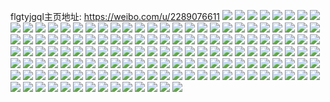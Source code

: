 flgtyjgql主页地址: https://weibo.com/u/2289076611 
![](https://wx4.sinaimg.cn/mw2000/88708983ly1h96uj43j9sj216o1kw7wh.jpg) 
![](https://wx4.sinaimg.cn/mw2000/88708983ly1h96uj4hhiwj216o1kw4qp.jpg) 
![](https://wx4.sinaimg.cn/mw2000/88708983ly1h96uj694r7j22c0340u0y.jpg) 
![](https://wx4.sinaimg.cn/mw2000/88708983ly1h96uj3l2dzj216o1kwtu8.jpg) 
![](https://wx4.sinaimg.cn/mw2000/88708983ly1h96uj7saxvj22c03407wj.jpg) 
![](https://wx4.sinaimg.cn/mw2000/88708983ly1h96uja7hs6j22c0340e84.jpg) 
![](https://wx4.sinaimg.cn/mw2000/88708983ly1h3y5l1cqrlj216o1kwniz.jpg) 
![](https://wx4.sinaimg.cn/mw2000/88708983ly1h3y5l0qtiqj223w2rlnpe.jpg) 
![](https://wx4.sinaimg.cn/mw2000/88708983ly1h3ds3tc0znj21sc2dsx6p.jpg) 
![](https://wx4.sinaimg.cn/mw2000/88708983ly1h371qguv1zj20oz17ngt0.jpg) 
![](https://wx4.sinaimg.cn/mw2000/88708983ly1h371qhbvf4j20o217u43r.jpg) 
![](https://wx4.sinaimg.cn/mw2000/88708983ly1h371qhqpzuj20nr173agy.jpg) 
![](https://wx4.sinaimg.cn/mw2000/88708983ly1h2udzyfaqqj21sc2ds4qp.jpg) 
![](https://wx4.sinaimg.cn/mw2000/88708983ly1h2udzzcyb4j21sc2dshdg.jpg) 
![](https://wx4.sinaimg.cn/mw2000/88708983ly1h2udzzzvckj21sc2dsnfv.jpg) 
![](https://wx4.sinaimg.cn/mw2000/88708983ly1h2ue00lbe6j21sc2ds7wh.jpg) 
![](https://wx4.sinaimg.cn/mw2000/88708983ly1h04593869jj21sc1scb29.jpg) 
![](https://wx4.sinaimg.cn/mw2000/88708983ly1h04593r9zqj21sc1sckjl.jpg) 
![](https://wx4.sinaimg.cn/mw2000/88708983ly1h04592muvtj21sc1scnpd.jpg) 
![](https://wx4.sinaimg.cn/mw2000/88708983ly1h045949a50j21sb1ij7wh.jpg) 
![](https://wx4.sinaimg.cn/mw2000/88708983ly1h04594ru0zj21oh1z7npd.jpg) 
![](https://wx4.sinaimg.cn/mw2000/88708983ly1h045958k1jj21sc1sckjl.jpg) 
![](https://wx4.sinaimg.cn/mw2000/88708983ly1gz48sbife4j20u00yadm4.jpg) 
![](https://wx4.sinaimg.cn/mw2000/88708983ly1gz48sbvr9zj20u013sqdk.jpg) 
![](https://wx4.sinaimg.cn/mw2000/88708983ly1gz48scu7ynj20wf0zsdlv.jpg) 
![](https://wx4.sinaimg.cn/mw2000/88708983ly1gz48sb89ehj20u012ck0c.jpg) 
![](https://wx4.sinaimg.cn/mw2000/88708983ly1gykfu9k978j216o1kw7uw.jpg) 
![](https://wx4.sinaimg.cn/mw2000/88708983ly1gykfua515lj216o1kw1kx.jpg) 
![](https://wx4.sinaimg.cn/mw2000/88708983ly1gykfuayghvj216o1kw1kx.jpg) 
![](https://wx4.sinaimg.cn/mw2000/88708983ly1gykfu8wsbxj216o1kwb29.jpg) 
![](https://wx4.sinaimg.cn/mw2000/88708983ly1gw933myesfj21ol1wq1kx.jpg) 
![](https://wx4.sinaimg.cn/mw2000/002uUJovly1gvjjw883hnj61ho1zk7wh02.jpg) 
![](https://wx4.sinaimg.cn/mw2000/002uUJovly1guy1dcrfmkj63402c0e8102.jpg) 
![](https://wx4.sinaimg.cn/mw2000/002uUJovly1gu7f51cqypj61mw1zkb2a02.jpg) 
![](https://wx4.sinaimg.cn/mw2000/88708983ly1gt6d2z0ip7j21ho1zku0x.jpg) 
![](https://wx4.sinaimg.cn/mw2000/88708983ly1gt6d2xhheaj21ho1mub29.jpg) 
![](https://wx4.sinaimg.cn/mw2000/88708983ly1gt6d30aqlxj21ho1jz1kx.jpg) 
![](https://wx4.sinaimg.cn/mw2000/88708983ly1gt6d31cgfoj21ho1rfe81.jpg) 
![](https://wx4.sinaimg.cn/mw2000/88708983ly1gs73xr8x5uj21sc2ds1kx.jpg) 
![](https://wx4.sinaimg.cn/mw2000/88708983ly1gqzogld8lwj22c03401kx.jpg) 
![](https://wx4.sinaimg.cn/mw2000/88708983ly1gqs27bqlmfj22c0340x6p.jpg) 
![](https://wx4.sinaimg.cn/mw2000/88708983ly1gqqanjzseej21nb22r7wk.jpg) 
![](https://wx4.sinaimg.cn/mw2000/88708983ly1gqq9xhn3xuj21sc2dsnpg.jpg) 
![](https://wx4.sinaimg.cn/mw2000/88708983ly1gqph8z1tvyj21b11bs14v.jpg) 
![](https://wx4.sinaimg.cn/mw2000/88708983ly1gq7kjvsgntj21mn1y1e34.jpg) 
![](https://wx4.sinaimg.cn/mw2000/88708983ly1gq7kjmyjd5j21s221hh9m.jpg) 
![](https://wx4.sinaimg.cn/mw2000/88708983ly1gq6burhmstj20m819lamq.jpg) 
![](https://wx4.sinaimg.cn/mw2000/88708983ly1gq6bur6vxcj215o15o7h5.jpg) 
![](https://wx4.sinaimg.cn/mw2000/88708983ly1gq4fzs1u3ij21sc2dsb2a.jpg) 
![](https://wx4.sinaimg.cn/mw2000/88708983ly1gpe4of5d4nj21s92c5e82.jpg) 
![](https://wx4.sinaimg.cn/mw2000/88708983ly1gnt6q1d1hoj21hs1zknpg.jpg) 
![](https://wx4.sinaimg.cn/mw2000/88708983ly1gli3cciwizj22c02r9u0z.jpg) 
![](https://wx4.sinaimg.cn/mw2000/88708983ly1gkfrr82ke3j22c0340npd.jpg) 
![](https://wx4.sinaimg.cn/mw2000/88708983ly1gkfrr9feaoj21bx1ewe4v.jpg) 
![](https://wx4.sinaimg.cn/mw2000/88708983ly1gjy4pdsfvoj21sc2ds7wi.jpg) 
![](https://wx4.sinaimg.cn/mw2000/88708983ly1gjy4pgglzdj21sc2ds4qq.jpg) 
![](https://wx4.sinaimg.cn/mw2000/88708983ly1gjy4pj65h5j21sc2ds4qq.jpg) 
![](https://wx4.sinaimg.cn/mw2000/88708983ly1ghwkr8ph0jj21kw1kwkei.jpg) 
![](https://wx4.sinaimg.cn/mw2000/88708983ly1ghwkr85xa0j216o1kw7n5.jpg) 
![](https://wx4.sinaimg.cn/mw2000/88708983ly1ghwkr975x5j216o1kwwxn.jpg) 
![](https://wx4.sinaimg.cn/mw2000/88708983ly1ghwkr9k6x5j215q1fjtk9.jpg) 
![](https://wx4.sinaimg.cn/mw2000/88708983gy1ggf3g7713sj216o1kwn9t.jpg) 
![](https://wx4.sinaimg.cn/mw2000/88708983ly1gg46h84sc5j20li0b0dgw.jpg) 
![](https://wx4.sinaimg.cn/mw2000/88708983ly1gfr57pokzej216n1bfdos.jpg) 
![](https://wx4.sinaimg.cn/mw2000/88708983ly1gf6w0b0hhzj216n1kvamm.jpg) 
![](https://wx4.sinaimg.cn/mw2000/88708983ly1gf2unw513aj21n9271e81.jpg) 
![](https://wx4.sinaimg.cn/mw2000/88708983gy1gedeh7t97ej21ko1ktb0w.jpg) 
![](https://wx4.sinaimg.cn/mw2000/88708983ly1ge3wf80ri6j22c02c04qp.jpg) 
![](https://wx4.sinaimg.cn/mw2000/88708983ly1gdxshloa5vj20xu0kw0xr.jpg) 
![](https://wx4.sinaimg.cn/mw2000/88708983ly1gdupu3o0z4j21ly25c4qp.jpg) 
![](https://wx4.sinaimg.cn/mw2000/88708983ly1gdm3odxkrwj21pz21lx4d.jpg) 
![](https://wx4.sinaimg.cn/mw2000/88708983ly1gdkifjv8uaj20ge0tsq54.jpg) 
![](https://wx4.sinaimg.cn/mw2000/88708983ly1gdkg78xs1mj21o01o0npd.jpg) 
![](https://wx4.sinaimg.cn/mw2000/88708983ly1gdkg868lymj21sc2ds4qp.jpg) 
![](https://wx4.sinaimg.cn/mw2000/88708983ly1gdh0mawn2lj21o01o01kx.jpg) 
![](https://wx4.sinaimg.cn/mw2000/88708983ly1gdh0m9p6bjj21o01o0b29.jpg) 
![](https://wx4.sinaimg.cn/mw2000/88708983ly1gdh0mbaceaj21o01o0e45.jpg) 
![](https://wx4.sinaimg.cn/mw2000/88708983ly1gczmzyippij21sc2dse82.jpg) 
![](https://wx4.sinaimg.cn/mw2000/88708983ly1gclsv6h6p8j22c02cqqv5.jpg) 
![](https://wx4.sinaimg.cn/mw2000/88708983ly1gaak4rplfgj21o01o01ky.jpg) 
![](https://wx4.sinaimg.cn/mw2000/88708983ly1gaak4sksklj21o01o0u0x.jpg) 
![](https://wx4.sinaimg.cn/mw2000/88708983ly1ga41jac923j21sc2ds4p0.jpg) 
![](https://wx4.sinaimg.cn/mw2000/88708983ly1ga41j4nx44j22c0340hdt.jpg) 
![](https://wx4.sinaimg.cn/mw2000/88708983ly1ga28041hrbj21n01i07wh.jpg) 
![](https://wx4.sinaimg.cn/mw2000/88708983ly1g9dikto90jj21sc2ds7wh.jpg) 
![](https://wx4.sinaimg.cn/mw2000/88708983ly1g9dikse38sj21sc2ds7nd.jpg) 
![](https://wx4.sinaimg.cn/mw2000/88708983ly1g9czo06hrfj21o01o0hdt.jpg) 
![](https://wx4.sinaimg.cn/mw2000/88708983ly1g9czpucjv1j21o01o0b29.jpg) 
![](https://wx4.sinaimg.cn/mw2000/88708983ly1g8vgrs8sagj21o01o01ky.jpg) 
![](https://wx4.sinaimg.cn/mw2000/88708983ly1g8vgrtavatj21o01o0qv5.jpg) 
![](https://wx4.sinaimg.cn/mw2000/88708983ly1g8vgru6tmmj21o01o0qv5.jpg) 
![](https://wx4.sinaimg.cn/mw2000/88708983ly1g8vgrv14eqj21o01o0qv5.jpg) 
![](https://wx4.sinaimg.cn/mw2000/88708983ly1g8vgrr76p8j21o01o0x6p.jpg) 
![](https://wx4.sinaimg.cn/mw2000/88708983ly1g79b1c2b05j21rm1rxqv5.jpg) 
![](https://wx4.sinaimg.cn/mw2000/88708983ly1g6vpv7hqk7j21o11wxe81.jpg) 
![](https://wx4.sinaimg.cn/mw2000/88708983ly1g6vpvam9fyj23402c07wh.jpg) 
![](https://wx4.sinaimg.cn/mw2000/88708983ly1g6js1jfizrj20qo0zkdk4.jpg) 
![](https://wx4.sinaimg.cn/mw2000/88708983ly1g6js1k3bjkj21o01o0npd.jpg) 
![](https://wx4.sinaimg.cn/mw2000/88708983gy1fyqe6hzj0sj21o01nxtph.jpg) 
![](https://wx4.sinaimg.cn/mw2000/88708983gy1fyqe6egghqj20u01sztal.jpg) 
![](https://wx4.sinaimg.cn/mw2000/88708983ly1fwg0jemlkej22c02c0x63.jpg) 
![](https://wx4.sinaimg.cn/mw2000/88708983gy1fw9cunzxrrj22c02c0aoz.jpg) 
![](https://wx4.sinaimg.cn/mw2000/88708983gy1fuh589tw26j21kw23qnpg.jpg) 
![](https://wx4.sinaimg.cn/mw2000/88708983gy1fuh58v55dij21kw23qkjn.jpg) 
![](https://wx4.sinaimg.cn/mw2000/88708983ly1frzgk30t80j21kw1kw7p1.jpg) 
![](https://wx4.sinaimg.cn/mw2000/88708983ly1frzgk3ip61j21kw1kwb29.jpg) 
![](https://wx4.sinaimg.cn/mw2000/88708983ly1frzgk43io8j21kw1kw1kx.jpg) 
![](https://wx4.sinaimg.cn/mw2000/88708983ly1frzgk4tacpj21kw1kw1kx.jpg) 
![](https://wx4.sinaimg.cn/mw2000/88708983ly1frzgk5jypbj21kw1kw1kx.jpg) 
![](https://wx4.sinaimg.cn/mw2000/88708983ly1fryi9k78zsj21kw1kwqvb.jpg) 
![](https://wx4.sinaimg.cn/mw2000/88708983ly1fryi9lgf12j21kw1kwx6s.jpg) 
![](https://wx4.sinaimg.cn/mw2000/88708983ly1fryi9mqpp7j21kw1kwe85.jpg) 
![](https://wx4.sinaimg.cn/mw2000/88708983ly1fryi9ne7z4j21kw1kw7wh.jpg) 
![](https://wx4.sinaimg.cn/mw2000/88708983ly1fryi9od94vj21kw1kw000.jpg) 
![](https://wx4.sinaimg.cn/mw2000/88708983ly1fryi9nvbl0j21kw23q4qp.jpg) 
![](https://wx4.sinaimg.cn/mw2000/88708983ly1frucv7pr9vj21kw25d7wo.jpg) 
![](https://wx4.sinaimg.cn/mw2000/88708983ly1frucv900yxj21kw1kwe82.jpg) 
![](https://wx4.sinaimg.cn/mw2000/88708983ly1frucv9w68ij21kw22ehdu.jpg) 
![](https://wx4.sinaimg.cn/mw2000/88708983ly1frucvc3ayhj21kw23vhdu.jpg) 
![](https://wx4.sinaimg.cn/mw2000/88708983ly1frucvdtqudj21kw23ve82.jpg) 
![](https://wx4.sinaimg.cn/mw2000/88708983ly1frucve680qj20k00zk79z.jpg) 
![](https://wx4.sinaimg.cn/mw2000/88708983ly1fr9n8zfwdzj20qo0zkag1.jpg) 
![](https://wx4.sinaimg.cn/mw2000/88708983ly1fr9n9177trj20qo0zktiv.jpg) 
![](https://wx4.sinaimg.cn/mw2000/88708983ly1fr9n92zmsnj20qo0qo794.jpg) 
![](https://wx4.sinaimg.cn/mw2000/88708983ly1fr6ppone6ij22062s74qp.jpg) 
![](https://wx4.sinaimg.cn/mw2000/88708983ly1fr6pr2vx07j228j2zekjl.jpg) 
![](https://wx4.sinaimg.cn/mw2000/88708983ly1fr6ponvsqzj22c02c0x6q.jpg) 
![](https://wx4.sinaimg.cn/mw2000/88708983ly1fr6pru5sa5j22c02c0kjn.jpg) 
![](https://wx4.sinaimg.cn/mw2000/88708983ly1fr6prx7megj20yi0yiaqv.jpg) 
![](https://wx4.sinaimg.cn/mw2000/88708983ly1fr6ps0sgu9j21sg1sgnhg.jpg) 
![](https://wx4.sinaimg.cn/mw2000/88708983ly1fqo62kfgz6j21sg1sg4qq.jpg) 
![](https://wx4.sinaimg.cn/mw2000/88708983ly1fqo62ipqizj21sg1sg4l1.jpg) 
![](https://wx4.sinaimg.cn/mw2000/88708983ly1fqo62lsbh9j21sg1sgkjm.jpg) 
![](https://wx4.sinaimg.cn/mw2000/88708983ly1fpwhoorprbj228g28g4qp.jpg) 
![](https://wx4.sinaimg.cn/mw2000/88708983ly1fpwhopcehrj22c02c04qp.jpg) 
![](https://wx4.sinaimg.cn/mw2000/88708983ly1fpwhopwc11j22c02c04pi.jpg) 
![](https://wx4.sinaimg.cn/mw2000/88708983ly1fpwhoqfelhj22c02c04qp.jpg) 
![](https://wx4.sinaimg.cn/mw2000/88708983ly1fpwhoo62vqj21sg1sgkeo.jpg) 
![](https://wx4.sinaimg.cn/mw2000/88708983ly1fpwhoqwgloj21sg1sg1fq.jpg) 
![](https://wx4.sinaimg.cn/mw2000/88708983ly1fpwhorqkhyj22c02c0npd.jpg) 
![](https://wx4.sinaimg.cn/mw2000/88708983ly1fpwhotu6w9j21sg2dsnpk.jpg) 
![](https://wx4.sinaimg.cn/mw2000/88708983ly1fpwhtqq2cwj22c02c0npd.jpg) 
![](https://wx4.sinaimg.cn/mw2000/88708983ly1fp0nc8fonej20qo0qo42e.jpg) 
![](https://wx4.sinaimg.cn/mw2000/88708983ly1fp0ncgwvanj20qo0qon2m.jpg) 
![](https://wx4.sinaimg.cn/mw2000/88708983ly1fp0ncmm749j20qo0qo0ui.jpg) 
![](https://wx4.sinaimg.cn/mw2000/88708983ly1fp0ncxxraij20qo0qodk9.jpg) 
![](https://wx4.sinaimg.cn/mw2000/88708983ly1foynomveqpj20qo0qotf8.jpg) 
